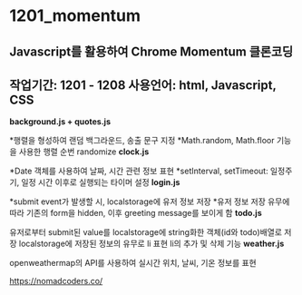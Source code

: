 # 1201_momentum
Javascript를 활용하여 Chrome Momentum 클론코딩
---
작업기간: 1201 - 1208
사용언어: html, Javascript, CSS
---
**background.js + quotes.js**

*행렬을 형성하여 랜덤 백그라운드, 송출 문구 지정
*Math.random, Math.floor 기능을 사용한 행렬 순번 randomize
**clock.js**

*Date 객체를 사용하여 날짜, 시간 관련 정보 표현
*setInterval, setTimeout: 일정주기, 일정 시간 이후로 실행되는 타이머 설정
**login.js**

*submit event가 발생할 시, localstorage에 유저 정보 저장
*유저 정보 저장 유무에 따라 기존의 form을 hidden, 이후 greeting message를 보이게 함
**todo.js**

유저로부터 submit된 value를 localstorage에 string화한 객체(id와 todo)배열로 저장
localstorage에 저장된 정보의 유무로 li 표현
li의 추가 및 삭제 기능
**weather.js**

openweathermap의 API를 사용하여 실시간 위치, 날씨, 기온 정보를 표현


https://nomadcoders.co/
